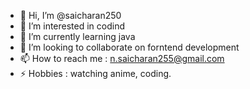 - 👋 Hi, I’m @saicharan250
- 👀 I’m interested in codind
- 🌱 I’m currently learning java
- 💞️ I’m looking to collaborate on forntend development
- 📫 How to reach me : n.saicharan255@gmail.com
- ⚡ Hobbies : watching anime, coding.

<!---
saicharan250/saicharan250 is a ✨ special ✨ repository because its `README.md` (this file) appears on your GitHub profile.
You can click the Preview link to take a look at your changes.
--->
